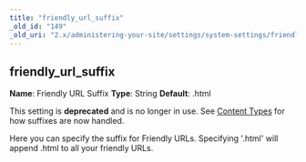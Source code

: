 ```yaml
---
title: "friendly_url_suffix"
_old_id: "149"
_old_uri: "2.x/administering-your-site/settings/system-settings/friendly_url_suffix"
---
```


## friendly\_url\_suffix

**Name**: Friendly URL Suffix 
**Type**: String 
**Default**: .html

This setting is **deprecated** and is no longer in use. See [Content Types](building-sites/resources/content-types "Content Types") for how suffixes are now handled.

Here you can specify the suffix for Friendly URLs. Specifying '.html' will append .html to all your friendly URLs.